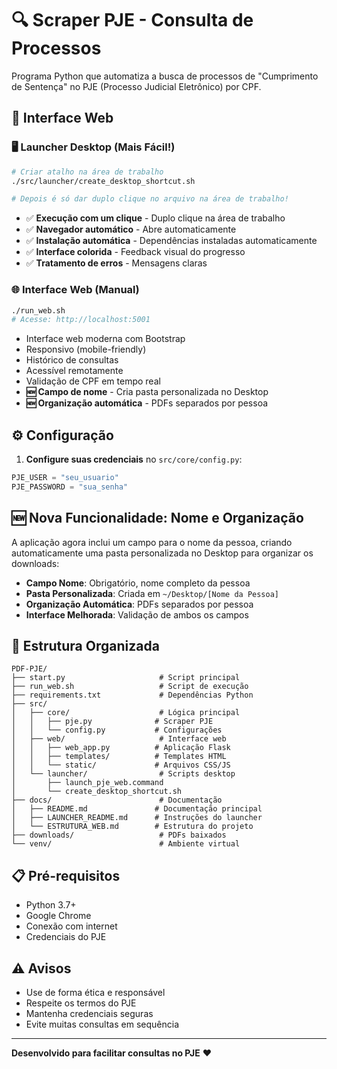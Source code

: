 # 🔍 Scraper PJE - Consulta de Processos

Programa Python que automatiza a busca de processos de "Cumprimento de Sentença" no PJE (Processo Judicial Eletrônico) por CPF.

## 🚀 Interface Web

### 🖥️ Launcher Desktop (Mais Fácil!)
```bash
# Criar atalho na área de trabalho
./src/launcher/create_desktop_shortcut.sh

# Depois é só dar duplo clique no arquivo na área de trabalho!
```
- ✅ **Execução com um clique** - Duplo clique na área de trabalho
- ✅ **Navegador automático** - Abre automaticamente
- ✅ **Instalação automática** - Dependências instaladas automaticamente
- ✅ **Interface colorida** - Feedback visual do progresso
- ✅ **Tratamento de erros** - Mensagens claras

### 🌐 Interface Web (Manual)
```bash
./run_web.sh
# Acesse: http://localhost:5001
```
- Interface web moderna com Bootstrap
- Responsivo (mobile-friendly)
- Histórico de consultas
- Acessível remotamente
- Validação de CPF em tempo real
- **🆕 Campo de nome** - Cria pasta personalizada no Desktop
- **🆕 Organização automática** - PDFs separados por pessoa

## ⚙️ Configuração

1. **Configure suas credenciais** no `src/core/config.py`:
```python
PJE_USER = "seu_usuario"
PJE_PASSWORD = "sua_senha"
```

## 🆕 Nova Funcionalidade: Nome e Organização

A aplicação agora inclui um campo para o nome da pessoa, criando automaticamente uma pasta personalizada no Desktop para organizar os downloads:

- **Campo Nome**: Obrigatório, nome completo da pessoa
- **Pasta Personalizada**: Criada em `~/Desktop/[Nome da Pessoa]`
- **Organização Automática**: PDFs separados por pessoa
- **Interface Melhorada**: Validação de ambos os campos

## 📁 Estrutura Organizada

```
PDF-PJE/
├── start.py                     # Script principal
├── run_web.sh                   # Script de execução
├── requirements.txt             # Dependências Python
├── src/
│   ├── core/                    # Lógica principal
│   │   ├── pje.py              # Scraper PJE
│   │   └── config.py           # Configurações
│   ├── web/                     # Interface web
│   │   ├── web_app.py          # Aplicação Flask
│   │   ├── templates/          # Templates HTML
│   │   └── static/             # Arquivos CSS/JS
│   └── launcher/                # Scripts desktop
│       ├── launch_pje_web.command
│       └── create_desktop_shortcut.sh
├── docs/                        # Documentação
│   ├── README.md               # Documentação principal
│   ├── LAUNCHER_README.md      # Instruções do launcher
│   └── ESTRUTURA_WEB.md        # Estrutura do projeto
├── downloads/                   # PDFs baixados
└── venv/                        # Ambiente virtual
```

## 📋 Pré-requisitos

- Python 3.7+
- Google Chrome
- Conexão com internet
- Credenciais do PJE

## ⚠️ Avisos

- Use de forma ética e responsável
- Respeite os termos do PJE
- Mantenha credenciais seguras
- Evite muitas consultas em sequência

---

**Desenvolvido para facilitar consultas no PJE** ❤️
